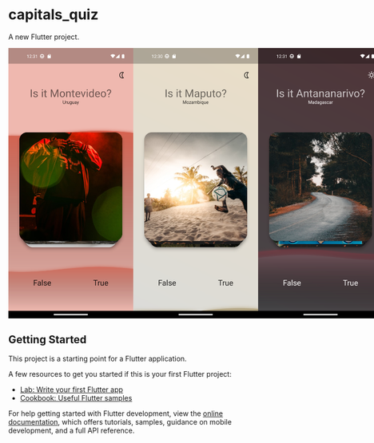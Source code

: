 # capitals_quiz

A new Flutter project.

<div style="display: flex">
<img src="./templates/capital1_ss.png" width="250">
<img src="./templates/capital2_ss.png" width="250">
<img src="./templates/capital3_ss.png" width="250">
</div>

## Getting Started

This project is a starting point for a Flutter application.

A few resources to get you started if this is your first Flutter project:

- [Lab: Write your first Flutter app](https://docs.flutter.dev/get-started/codelab)
- [Cookbook: Useful Flutter samples](https://docs.flutter.dev/cookbook)

For help getting started with Flutter development, view the
[online documentation](https://docs.flutter.dev/), which offers tutorials,
samples, guidance on mobile development, and a full API reference.
